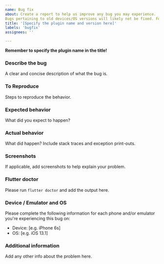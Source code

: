 ```yaml
---
name: Bug fix
about: Create a report to help us improve any bug you may experience. 
Bugs pertaining to old devices/OS versions will likely not be fixed. For iOS only the latest OS is supported. For Android, see [the OS versions for which Google support security fixes](https://en.wikipedia.org/wiki/Android_version_history)
title: '[Specify the plugin name and version here]'
labels: 'bugfix'
assignees: ''

---
```


**Remember to specify the plugin name in the title!**

### Describe the bug
A clear and concise description of what the bug is.

### To Reproduce
Steps to reproduce the behavior.

### Expected behavior
What did you expect to happen?

### Actual behavior
What did happen? Include stack traces and exception print-outs.

### Screenshots
If applicable, add screenshots to help explain your problem.

### Flutter doctor 
Please run `flutter doctor` and add the output here.

### Device / Emulator and OS
Please complete the following information for each phone and/or emulator you're experiencing this bug on:
 - Device: [e.g. iPhone 6s]
 - OS: [e.g. iOS 13.1]

### Additional information
Add any other info about the problem here.
